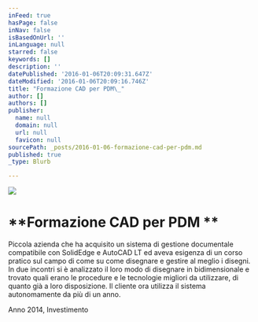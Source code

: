 ```yaml
---
inFeed: true
hasPage: false
inNav: false
isBasedOnUrl: ''
inLanguage: null
starred: false
keywords: []
description: ''
datePublished: '2016-01-06T20:09:31.647Z'
dateModified: '2016-01-06T20:09:16.746Z'
title: "Formazione CAD per PDM\_"
author: []
authors: []
publisher:
  name: null
  domain: null
  url: null
  favicon: null
sourcePath: _posts/2016-01-06-formazione-cad-per-pdm.md
published: true
_type: Blurb

---
```

![](https://the-grid-user-content.s3-us-west-2.amazonaws.com/39384f80-5bfb-43f3-a44d-18b43c24d788.jpg)

# **Formazione CAD per PDM **

Piccola azienda che ha acquisito un sistema di gestione documentale compatibile con SolidEdge e AutoCAD LT ed aveva esigenza di un corso pratico sul campo di come su come disegnare e gestire al meglio i disegni. In due incontri si è analizzato il loro modo di disegnare in bidimensionale e trovato quali erano le procedure e le tecnologie migliori da utilizzare, di quanto già a loro disposizione. Il cliente ora utilizza il sistema autonomamente da più di un anno.

Anno 2014, Investimento